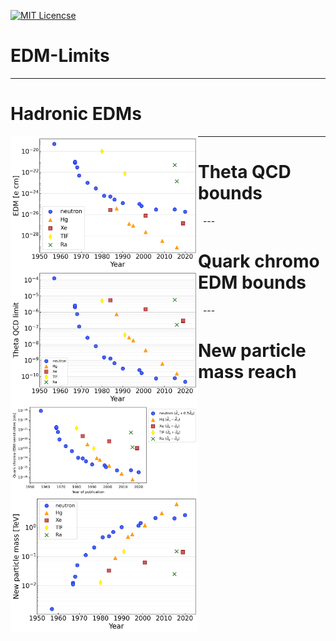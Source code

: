 [![MIT Licencse](https://badges.frapsoft.com/os/mit/mit.svg?v=103)](https://opensource.org/licenses/mit-license.php)

# EDM-Limits

---

# Hadronic EDMs
<img align="left" width="300" src="plots/hadronic-edm-limits.png">  

---

# Theta QCD bounds
<img align="left" width="300" src="plots/theta-qcd-limits.png">  
&nbsp;
---

# Quark chromo EDM bounds
<img align="left" width="300" src="plots/quark-chromo-edm-limits.png"> 
&nbsp;
---

# New particle mass reach
<img align="left" width="300" src="plots/new-particle-limits.png">
